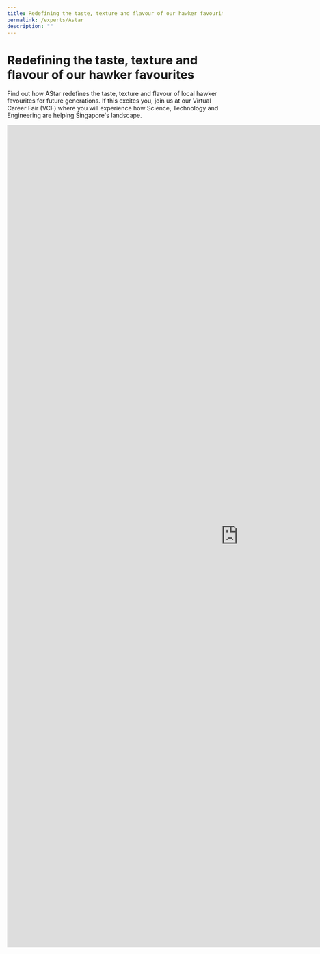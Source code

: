 ```yaml
---
title: Redefining the taste, texture and flavour of our hawker favourites
permalink: /experts/Astar
description: ""
---
```

# Redefining the taste, texture and flavour of our hawker favourites

Find out how AStar redefines the taste, texture and flavour of local hawker favourites for future generations. If this excites you, join us at our Virtual Career Fair (VCF) where you will experience how Science, Technology and Engineering are helping Singapore's landscape.

<iframe width="1080" height="1920" src="https://www.youtube.com/embed/CRCPHgtOfxo" title="YouTube video player" frameborder="0" allow="accelerometer; autoplay; clipboard-write; encrypted-media; gyroscope; picture-in-picture" allowfullscreen></iframe>
